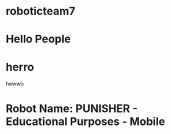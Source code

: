 # roboticteam7

# Hello People

# herro
hewwo

# Robot Name: PUNISHER - Educational Purposes - Mobile
